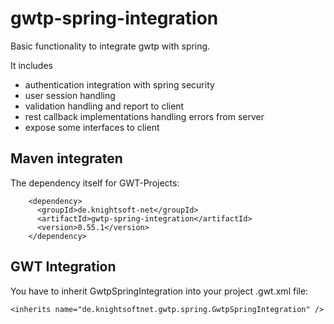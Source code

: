 # gwtp-spring-integration
Basic functionality to integrate gwtp with spring.

It includes

* authentication integration with spring security
* user session handling
* validation handling and report to client
* rest callback implementations handling errors from server
* expose some interfaces to client

Maven integraten
----------------

The dependency itself for GWT-Projects:

```
    <dependency>
      <groupId>de.knightsoft-net</groupId>
      <artifactId>gwtp-spring-integration</artifactId>
      <version>0.55.1</version>
    </dependency>
```

GWT Integration
---------------

You have to inherit GwtpSpringIntegration into your project .gwt.xml file:

```
<inherits name="de.knightsoftnet.gwtp.spring.GwtpSpringIntegration" />
```
